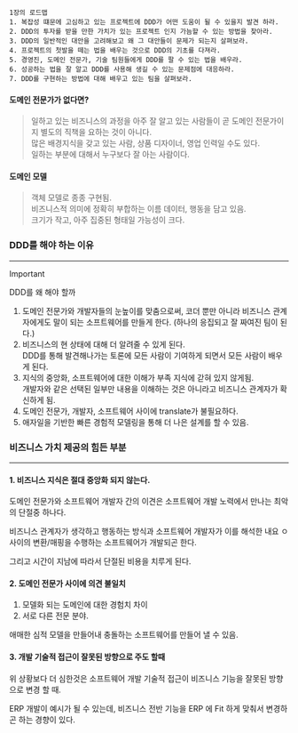 
```text
1장의 로드맵
1. 복잡성 떄문에 고심하고 있는 프로젝트에 DDD가 어떤 도움이 될 수 있을지 발견 하라.
2. DDD의 투자를 받을 만한 가치가 있는 프로젝트 인지 가늠할 수 있는 방법을 찾아라.
3. DDD의 일반적인 대안을 고려해보고 왜 그 대안들이 문제가 되는지 살펴보라.
4. 프로젝트의 첫발을 떼는 법을 배우는 것으로 DDD의 기초를 다져라.
5. 경영진, 도메인 전문가, 기술 팀원들에게 DDD를 팔 수 있는 법을 배우라.
6. 성공하는 법을 잘 알고 DDD를 사용해 생길 수 있는 문제점에 대응하라.
7. DDD를 구현하는 방법에 대해 배우고 있는 팀을 살펴보라.
```

#### 도메인 전문가가 없다면?

>일하고 있는 비즈니스의 과정을 아주 잘 알고 있는 사람들이 곧 도메인 전문가이지 별도의 직책을 요하는 것이 아니다. \
>많은 배경지식을 갖고 있는 사람, 상품 디자이너, 영업 인력일 수도 있다. \
>일하는 부분에 대해서 누구보다 잘 아는 사람이다.

#### 도메인 모델

>객체 모델로 종종 구현됨. \
>비즈니스적 의미에 정확히 부합하는 이름 데이터, 행동을 담고 있음. \
>크기가 작고, 아주 집중된 형태일 가능성이 크다.

### DDD를 해야 하는 이유
---

>[!Important]
>DDD를 왜 해야 할까
>1. 도메인 전문가와 개발자들의 눈높이를 맞춤으로써, 코더 뿐만 아니라 비즈니스 관계자에게도 말이 되는 소프트웨어를 만들게 한다. (하나의 응집되고 잘 짜여진 팀이 된다.)
>2. 비즈니스의 현 상태에 대해 더 알려줄 수 있게 된다. \
>   DDD를 통해 발견해나가는 토론에 모든 사람이 기여하게 되면서 모든 사람이 배우게 된다.
>3. 지식의 중앙화, 소프트웨어에 대한 이해가 부족 지식에 갇혀 있지 않게됨. \
>   개발자와 같은 선택된 일부만 내용을 이해하는 것은 아니라고 비즈니스 관계자가 확신하게 됨.
>4. 도메인 전문가, 개발자, 소프트웨어 사이에 translate가 불필요하다.
>5. 애자일을 기반한 빠른 경험적 모델링을 통해 더 나은 설계를 할 수 있음.

### 비즈니스 가치 제공의 힘든 부분
---

#### 1. 비즈니스 지식은 절대 중앙화 되지 않는다.

도메인 전문가와 소프트웨어 개발자 간의 이견은 소프트웨어 개발 노력에서 만나는 최악의 단절중 하나다.

비즈니스 관계자가 생각하고 행동하는 방식과 소프트웨어 개발자가 이를 해석한 내요 ㅇ사이의 변환/매핑을 수행하는 소프트웨어가 개발되곤 한다.

그리고 시간이 지남에 따라서 단절된 비용을 치루게 된다.

#### 2. 도메인 전문가 사이에 의견 불일치

1. 모델화 되는 도메인에 대한 경험치 차이
2. 서로 다른 전문 분야.

애매한 심적 모델을 만들어내 충돌하는 소프트웨어를 만들어 낼 수 있음.

#### 3.  개발 기술적 접근이 잘못된 방향으로 주도 할때

위 상황보다 더 심한것은 소프트웨어 개발 기술적 접근이 비즈니스 기능을 잘못된 방향으로 변경 할 때.

ERP 개발이 예시가 될 수 있는데, 비즈니스 전반 기능을 ERP 에 Fit 하게 맞춰서 변경하곤 하는 경향이 있다.

